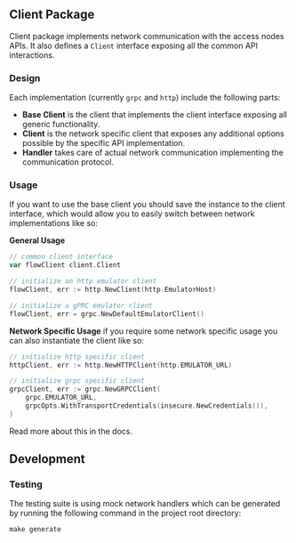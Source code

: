 
## Client Package
Client package implements network communication with the access nodes APIs. 
It also defines a `Client` interface exposing all the common API interactions.  

### Design
Each implementation (currently `grpc` and `http`) include the following parts:
- **Base Client** is the client that implements the client interface exposing 
all generic functionality. 
- **Client** is the network specific client that exposes any additional 
options possible by the specific API implementation.
- **Handler** takes care of actual network communication implementing 
the communication protocol. 


### Usage
If you want to use the base client you should save the instance to 
the client interface, which would allow you to easily switch between network 
implementations like so:

**General Usage**
```go
// common client interface
var flowClient client.Client

// initialize an http emulator client
flowClient, err := http.NewClient(http.EmulatorHost)

// initialize a gPRC emulator client
flowClient, err = grpc.NewDefaultEmulatorClient()
```

**Network Specific Usage** if you require some network specific usage you can also 
instantiate the client like so:
```go
// initialize http specific client
httpClient, err := http.NewHTTPClient(http.EMULATOR_URL)

// initialize grpc specific client
grpcClient, err := grpc.NewGRPCClient(
    grpc.EMULATOR_URL,
    grpcOpts.WithTransportCredentials(insecure.NewCredentials()),
)
```
Read more about this in the docs.

## Development

### Testing
The testing suite is using mock network handlers which can be generated 
by running the following command in the project root directory:
```
make generate
```

